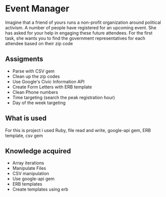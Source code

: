 # Event Manager

Imagine that a friend of yours runs a non-profit organization around political activism. A number of people have registered for an upcoming event. She has asked for your help in engaging these future attendees. For the first task, she wants you to find the government representatives for each attendee based on their zip code

## Assigments

* Parse with CSV gem
* Clean up the zip codes
* Use Google's Civic Information API
* Create Form Letters with ERB template
* Clean Phone numbers
* Time targeting (search the peak registration hour)
* Day of the week targeting

## What is used

For this is project i used Ruby, file read and write, google-api gem, ERB template, csv gem

## Knowledge acquired

* Array iterations
* Manipulate Files
* CSV manipulation
* Use google-api gem
* ERB templates
* Create templates using erb
